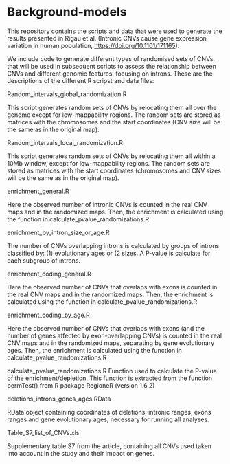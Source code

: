 

# Background-models

This repository contains the scripts and data that were used to generate the results presented in Rigau et al. (Intronic CNVs cause gene expression variation in human population, https://doi.org/10.1101/171165). 

We include code to generate different types of randomised sets of CNVs, that will be used in subsequent scripts to assess the relationship between CNVs and different genomic features, focusing on introns. These are the descriptions of the different R scripst and data files: 

Random_intervals_global_randomization.R

This script generates random sets of CNVs by relocating them all over the genome except for low-mappability regions.
The random sets are stored as matrices with the chromosomes and the start coordinates (CNV size will be the same as in the original map). 


Random_intervals_local_randomization.R

This script generates random sets of CNVs by relocating them all within a 10Mb window, except for low-mappability regions.
The random sets are stored as matrices with the start coordinates (chromosomes and CNV sizes will be the same as in the original map). 


enrichment_general.R

Here the observed number of intronic CNVs is counted in the real CNV maps and in the randomized maps. Then, the enrichment is calculated using the function in calculate_pvalue_randomizations.R 


enrichment_by_intron_size_or_age.R	

The number of CNVs overlapping introns is calculated by groups of introns classified by: (1) evolutionary ages or (2 sizes. A P-value is calculate for each subgroup of introns. 


enrichment_coding_general.R

Here the observed number of CNVs that overlaps with exons is counted in the real CNV maps and in the randomized maps. Then, the enrichment is calculated using the function in calculate_pvalue_randomizations.R 


enrichment_coding_by_age.R

Here the observed number of CNVs that overlaps with exons (and the number of genes affected by exon-overlapping CNVs) is counted in the real CNV maps and in the randomized maps, separating by gene evolutionary ages. Then, the enrichment is calculated using the function in calculate_pvalue_randomizations.R 

calculate_pvalue_randomizations.R 
Function used to calculate the P-value of the enrichment/depletion. This function is extracted from the function permTest() from R package RegioneR (version 1.6.2)

deletions_introns_genes_ages.RData	

RData object containing coordinates of deletions, intronic ranges, exons ranges and gene evolutionary ages, necessary for running all analyses.

Table_S7_list_of_CNVs.xls 

Supplementary table S7 from the article, containing all CNVs used taken into account in the study and their impact on genes. 
